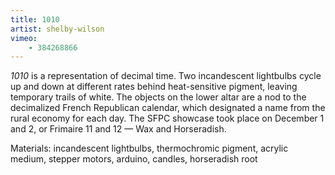 ```yaml
---
title: 1010
artist: shelby-wilson
vimeo:
    - 384268866
---
```

*1010* is a representation of decimal time. Two incandescent lightbulbs cycle up and down at different rates behind heat-sensitive pigment, leaving temporary trails of white. The objects on the lower altar are a nod to the decimalized French Republican calendar, which designated a name from the rural economy for each day. The SFPC showcase took place on December 1 and 2, or Frimaire 11 and 12 — Wax and Horseradish.

Materials: incandescent lightbulbs, thermochromic pigment, acrylic medium, stepper motors, arduino, candles, horseradish root